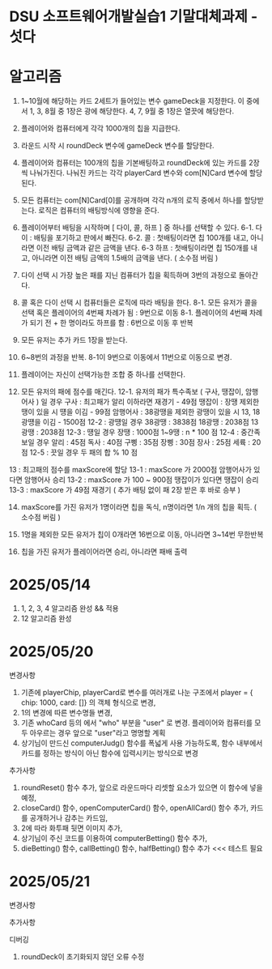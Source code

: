 # DSU 소프트웨어개발실습1 기말대체과제 - 섯다

# 알고리즘

1. 1~10월에 해당하는 카드 2세트가 들어있는 변수 gameDeck을 지정한다. 
   이 중에서 1, 3, 8월 중 1장은 광에 해당한다.
   4, 7, 9월 중 1장은 열끗에 해당한다.

2. 플레이어와 컴퓨터에게 각각 1000개의 칩을 지급한다.

3. 라운드 시작 시 roundDeck 변수에 gameDeck 변수를 할당한다.

4. 플레이어와 컴퓨터는 100개의 칩을 기본배팅하고 roundDeck에 있는 카드를 2장씩 나눠가진다. 나눠진 카드는 각각 playerCard 변수와 com[N]Card 변수에 할당된다.

5. 모든 컴퓨터는 com[N]Card[0]를 공개하며 각각 n개의 로직 중에서 하나를 할당받는다. 로직은 컴퓨터의 배팅방식에 영향을 준다.

6. 플레이어부터 배팅을 시작하며 [ 다이, 콜, 하프 ] 중 하나를 선택할 수 있다.
6-1. 다이 : 배팅을 포기하고 판에서 빠진다. 
6-2. 콜 : 첫배팅이라면 칩 100개를 내고, 아니라면 이전 배팅 금액과 같은 금액을 낸다.
6-3 하프 : 첫배팅이라면 칩 150개를 내고, 아니라면 이전 배팅 금액의 1.5배의 금액을 낸다. ( 소수점 버림 )

7. 다이 선택 시 가장 높은 패를 지닌 컴퓨터가 칩을 획득하며 3번의 과정으로 돌아간다.

8. 콜 혹은 다이 선택 시 컴퓨터들은 로직에 따라 배팅을 한다.
8-1. 모든 유저가 콜을 선택 혹은 플레이어의 4번째 차례가 됨 : 9번으로 이동
8-1. 플레이어의 4번째 차례가 되기 전 + 한 명이라도 하프를 함 : 6번으로 이동 후 반복

9. 모든 유저는 추가 카드 1장을 받는다.

10. 6~8번의 과정을 반복. 8-1이 9번으로 이동에서 11번으로 이동으로 변경.

11. 플레이어는 자신이 선택가능한 조합 중 하나를 선택한다.

12. 모든 유저의 패에 점수를 매긴다.
12-1. 유저의 패가 특수족보 ( 구사, 땡잡이, 암행어사 ) 일 경우
   구사 : 최고패가 알리 이하라면 재경기 - 49점
   땡잡이 : 장땡 제외한 땡이 있을 시 떙을 이김 - 99점
   암행어사 : 38광땡을 제외한 광땡이 있을 시 13, 18 광떙을 이김 - 1500점
12-2 : 광떙일 경우
   38광땡 : 3838점
   18광땡 : 2038점
   13광땡 : 2038점
12-3 : 떙일 경우
   장땡 : 1000점
   1~9땡 : n * 100 점
12-4 : 중간족보일 경우
   알리 : 45점
   독사 : 40점
   구삥 : 35점
   장삥 : 30점
   장사 : 25점
   세륙 : 20점
12-5 : 끗일 경우
   두 패의 합 % 10 점

13 : 최고패의 점수를 maxScore에 할당
   13-1 : maxScore 가 2000점
      암행어사가 있다면 암행어사 승리
   13-2 : maxScore 가 100 ~ 900점
      땡잡이가 있다면 땡잡이 승리
   13-3 : maxScore 가 49점
      재경기 ( 추가 배팅 없이 패 2장 받은 후 바로 승부 )

14. maxScore를 가진 유저가 1명이라면 칩을 독식, n명이라면 1/n 개의 칩을 획득. ( 소수점 버림 )

15. 1명을 제외한 모든 유저가 칩이 0개라면 16번으로 이동, 아니라면 3~14번 무한반복

16. 칩을 가진 유저가 플레이어라면 승리, 아니라면 패배 출력

# 2025/05/14

1. 1, 2, 3, 4 알고리즘 완성 && 적용
2. 12 알고리즘 완성

# 2025/05/20

변경사항
1. 기존에 playerChip, playerCard로 변수를 여러개로 나눈 구조에서 player = { chip: 1000, card: []} 의 객체 형식으로 변경,
2. 1의 변경에 따른 변수명들 변경,
3. 기존 whoCard 등의 에서 "who" 부분을 "user" 로 변경. 플레이어와 컴퓨터를 모두 아우르는 경우 앞으로 "user"라고 명명할 계획
4. 상기님이 만드신 computerJudg() 함수를 폭넓게 사용 가능하도록, 함수 내부에서 카드를 정하는 방식이 아닌 함수에 입력시키는 방식으로 변경

추가사항
1. roundReset() 함수 추가, 앞으로 라운드마다 리셋할 요소가 있으면 이 함수에 넣을 예정,
2. closeCard() 함수, openComputerCard() 함수, openAllCard() 함수 추가, 카드를 공개하거나 감추는 카드임,
3. 2에 따라 화투패 뒷면 이미지 추가,
4. 상기님이 주신 코드를 이용하여 computerBetting() 함수 추가,
5. dieBetting() 함수, callBetting() 함수, halfBetting() 함수 추가 <<< 테스트 필요

# 2025/05/21

변경사항

추가사항

디버깅
1. roundDeck이 초기화되지 않던 오류 수정